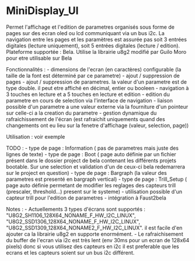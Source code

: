 # MiniDisplay_UI

Permet l'affichage et l'edition de parametres organisés sous forme de pages sur des ecran oled ou lcd communiquant via un bus i2c.
La navigation entre les pages et les paramètres est assurée pas soit 3 entrées digitales (lecture uniquement), soit 5 entrées digitales (lecture / edition).
Plateforme supportée : Bela.
Utilise la librairie u8g2 modifié par Guilo Moro pour etre utilisable sur Bela

Fonctionnalités :
    - dimensions de l'ecran (en caractères) configurable (la taille de la font est déterminé par ce parametre)
    - ajout / suppression de pages
    - ajout / suppression de parametres. la valeur d'un parametre est de type double. il peut etre affiché en décimal, entier ou booleen
    - navigation à 3 touches en lecture et a 5 touches en lecture et edition
    - edition du parametre en cours de selection via l'interface de navigation
    - liaison possible d'un parametre a une valeur externe via la fourniture d'un pointeur sur celle-ci a la creation du parametre
    - gestion dynamique du rafraichissement de l'écran (est rafraichit uniquements quand des changements ont eu lieu sur la fenetre d'affichage (valeur, selection, page))
    

Utilisation :
    voir exemple


TODO :
    - type de page : Information ( pas de parametres mais juste des lignes de texte)
    - type de page : Boot  ( page auto définie par un fichier présent dans le dossier project de bela contenant les différents projets bootable. 
                                          Sur une selection et validation d'un de ceux-ci bela redemarrera sur le project en question)
    - type de page : Bargraph (la valeur des parametres est presenté en bargraph vertical)
    - type de page : Trill_Setup ( page auto définie permetant de modifier les reglages des capteurs trill (prescaler, threshold...) present sur le systeme)
    - utilisation possible d'un capteur trill pour l'edition de parametres
    - intégration à Faust2bela
    
    
Notes :
    - Actuellements 3 types d'écrans sont supportés :
        "U8G2_SH1106_128X64_NONAME_F_HW_I2C_LINUX", "U8G2_SSD1306_128X64_NONAME_F_HW_I2C_LINUX", "U8G2_SSD1309_128X64_NONAME2_F_HW_I2C_LINUX".
        il est facile d'en ajouter ca la librairie u8g2 en supporte enormément.
    - Le rafraichisement du buffer de l'ecran via i2c est très lent (env 30ms pour un ecran de 128x64 pixels) 
        donc si vous utilisez des capteurs en i2c il est preferable que les ecrans et les capteurs soient sur un bus i2c différent.

